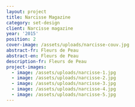 ```yaml
---
layout: project
title: Narcisse Magazine
category: set-design
client: Narcisse magazine
year: '2015'
position: 2
cover-image: /assets/uploads/narcisse-couv.jpg
abstract-fr: Fleurs de Peau
abstract-en: Fleurs de Peau
description-fr: Fleurs de Peau
project-images:
  - image: /assets/uploads/narcisse-1.jpg
  - image: /assets/uploads/narcisse-2.jpg
  - image: /assets/uploads/narcisse-3.jpg
  - image: /assets/uploads/narcisse-4.jpg
  - image: /assets/uploads/narcisse-5.jpg
---
```


